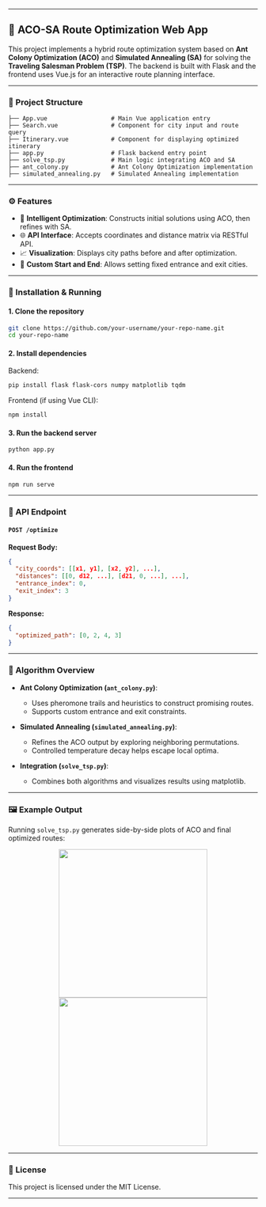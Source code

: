 
---

## 🐜 ACO-SA Route Optimization Web App

This project implements a hybrid route optimization system based on **Ant Colony Optimization (ACO)** and **Simulated Annealing (SA)** for solving the **Traveling Salesman Problem (TSP)**. The backend is built with Flask and the frontend uses Vue.js for an interactive route planning interface.

---

### 📁 Project Structure

```
├── App.vue                  # Main Vue application entry
├── Search.vue               # Component for city input and route query
├── Itinerary.vue            # Component for displaying optimized itinerary
├── app.py                   # Flask backend entry point
├── solve_tsp.py             # Main logic integrating ACO and SA
├── ant_colony.py            # Ant Colony Optimization implementation
├── simulated_annealing.py   # Simulated Annealing implementation
```

---

### ⚙️ Features

* 🧠 **Intelligent Optimization**: Constructs initial solutions using ACO, then refines with SA.
* 🌐 **API Interface**: Accepts coordinates and distance matrix via RESTful API.
* 📈 **Visualization**: Displays city paths before and after optimization.
* 🎯 **Custom Start and End**: Allows setting fixed entrance and exit cities.

---

### 🔧 Installation & Running

#### 1. Clone the repository

```bash
git clone https://github.com/your-username/your-repo-name.git
cd your-repo-name
```

#### 2. Install dependencies

Backend:

```bash
pip install flask flask-cors numpy matplotlib tqdm
```

Frontend (if using Vue CLI):

```bash
npm install
```

#### 3. Run the backend server

```bash
python app.py
```

#### 4. Run the frontend

```bash
npm run serve
```

---

### 🔌 API Endpoint

#### `POST /optimize`

**Request Body:**

```json
{
  "city_coords": [[x1, y1], [x2, y2], ...],
  "distances": [[0, d12, ...], [d21, 0, ...], ...],
  "entrance_index": 0,
  "exit_index": 3
}
```

**Response:**

```json
{
  "optimized_path": [0, 2, 4, 3]
}
```

---

### 🧠 Algorithm Overview

* **Ant Colony Optimization (`ant_colony.py`)**:

  * Uses pheromone trails and heuristics to construct promising routes.
  * Supports custom entrance and exit constraints.
* **Simulated Annealing (`simulated_annealing.py`)**:

  * Refines the ACO output by exploring neighboring permutations.
  * Controlled temperature decay helps escape local optima.
* **Integration (`solve_tsp.py`)**:

  * Combines both algorithms and visualizes results using matplotlib.

---

### 🖼️ Example Output

Running `solve_tsp.py` generates side-by-side plots of ACO and final optimized routes:

<p align="center">
  <img src="https://your-image-link.com/aco_result.png" width="300"/>
  <img src="https://your-image-link.com/sa_result.png" width="300"/>
</p>

---

### 📄 License

This project is licensed under the MIT License.

---

